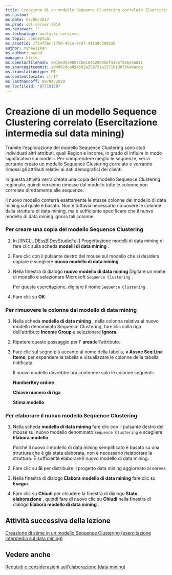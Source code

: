 ```yaml
---
title: Creazione di un modello Sequence Clustering correlato (Esercitazione intermedia sul data mining) | Microsoft Docs
ms.custom: ''
ms.date: 03/06/2017
ms.prod: sql-server-2014
ms.reviewer: ''
ms.technology: analysis-services
ms.topic: conceptual
ms.assetid: 1fb4f5bc-1756-45ca-9cd7-411a8c5992a9
author: minewiskan
ms.author: owend
manager: kfile
ms.openlocfilehash: d015ed8a9887cb6164020806bf4136f58629ad11
ms.sourcegitcommit: ad4d92dce894592a259721a1571b1d8736abacdb
ms.translationtype: MT
ms.contentlocale: it-IT
ms.lasthandoff: 08/04/2020
ms.locfileid: "87719139"
---
```

# <a name="creating-a-related-sequence-clustering-model-intermediate-data-mining-tutorial"></a>Creazione di un modello Sequence Clustering correlato (Esercitazione intermedia sul data mining)
  Tramite l'esplorazione del modello Sequence Clustering sono stati individuati altri attributi, quali Region e Income, in grado di influire in modo significativo sui modelli. Per comprendere meglio le sequenze, verrà pertanto creato un modello Sequence Clustering correlato e verranno rimossi gli attributi relativi ai dati demografici dei clienti.  
  
 In questa attività verrà creata una copia del modello Sequence Clustering regionale, quindi verranno rimosse dal modello tutte le colonne non correlate direttamente alle sequenze.  
  
 Il nuovo modello conterrà esattamente le stesse colonne del modello di data mining sul quale è basato. Non è tuttavia necessario rimuovere le colonne dalla struttura di data mining, ma è sufficiente specificare che il nuovo modello di data mining ignora tali colonne.  
  
### <a name="to-make-a-copy-of-the-sequence-clustering-model"></a>Per creare una copia del modello Sequence Clustering  
  
1.  In [!INCLUDE[ssBIDevStudioFull](../includes/ssbidevstudiofull-md.md)] Progettazione modelli di data mining di fare clic sulla scheda **modelli di data mining** .  
  
2.  Fare clic con il pulsante destro del mouse sul modello che si desidera copiare e scegliere **nuovo modello di data mining**.  
  
3.  Nella finestra di dialogo **nuovo modello di data mining** Digitare un nome di modello e selezionare Microsoft `Sequence Clustering` .  
  
     Per questa esercitazione, digitare il nome `Sequence Clustering` .  
  
4.  Fare clic su **OK**.  
  
### <a name="to-remove-columns-from-the-mining-model"></a>Per rimuovere le colonne dal modello di data mining  
  
1.  Nella scheda **modello di data mining** , nella colonna relativa al nuovo modello denominato Sequence Clustering, fare clic sulla riga dell'attributo **Income Group** e selezionare **Ignora**.  
  
2.  Ripetere questo passaggio per l' **area**dell'attributo.  
  
3.  Fare clic sul segno più accanto al nome della tabella, **v Assoc Seq Line Items**, per espandere la tabella e visualizzare le colonne della tabella nidificata.  
  
     Il nuovo modello dovrebbe ora contenere solo le colonne seguenti:  
  
     **NumberKey ordine**  
  
     **Chiave numero di riga**  
  
     **Stima modello**  
  
### <a name="to-process-the-new-sequence-clustering-model"></a>Per elaborare il nuovo modello Sequence Clustering  
  
1.  Nella scheda **modello di data mining** fare clic con il pulsante destro del mouse sul nuovo modello denominato `Sequence Clustering` e scegliere **Elabora modello**.  
  
     Poiché il nuovo il modello di data mining semplificato è basato su una struttura che è già stata elaborata, non è necessario rielaborare la struttura. È sufficiente elaborare il nuovo modello di data mining.  
  
2.  Fare clic su **Sì** per distribuire il progetto data mining aggiornato al server.  
  
3.  Nella finestra di dialogo **Elabora modello di data mining** fare clic su **Esegui**.  
  
4.  Fare clic su **Chiudi** per chiudere la finestra di dialogo **Stato elaborazione** , quindi fare di nuovo clic su **Chiudi** nella finestra di dialogo **Elabora modello di data mining** .  
  
## <a name="next-task-in-lesson"></a>Attività successiva della lezione  
 [Creazione di stime in un modello Sequence Clustering &#40;esercitazione intermedia sul data mining&#41;](../../2014/tutorials/create-predictions-on-model-intermediate-data-mining-tutorial.md)  
  
## <a name="see-also"></a>Vedere anche  
 [Requisiti e considerazioni sull'elaborazione &#40;data mining&#41;](../../2014/analysis-services/data-mining/processing-requirements-and-considerations-data-mining.md)  
  
  
